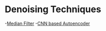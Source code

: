 # Denoising Techniques

-[Median Filter](00_Denoising_Median_Filter.ipynb)
-[CNN based Autoencoder](01_Denoising_AutoEncoder.ipynb)
